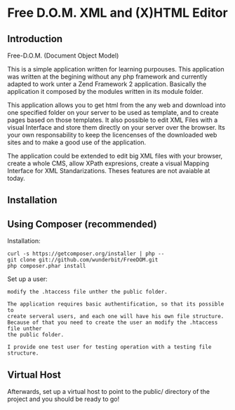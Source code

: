 Free D.O.M. XML and (X)HTML Editor
==================================

Introduction
------------
Free-D.O.M. (Document Object Model)

This is a simple application written for learning purpouses.
This application was written at the begining without any php framework and
currently adapted to work unter a Zend Framework 2 application. Basically the 
application it composed by the modules written in its module folder.

This application allows you to get html from the any web and download into one
specified folder on your server to be used as template, and to create pages based on those templates.
It also possible to edit XML Files with a visual Interface and store them directly 
on your server over the browser. Its your own responsability to keep the licencenses of the downloaded 
web sites and to make a good use of the application. 

The application could be extended to edit big XML files with your browser,
create a whole CMS, allow XPath expresions, create a visual Mapping Interface
for XML Standarizations. Theses features are not avaiable at today.

Installation
------------

Using Composer (recommended)
----------------------------
Installation:

    curl -s https://getcomposer.org/installer | php --
    git clone git://github.com/wunderbit/FreeDOM.git
    php composer.phar install
   
Set up a user:

    modify the .htaccess file unther the public folder.

    The application requires basic authentification, so that its possible to
    create serveral users, and each one will have his own file structure.
    Because of that you need to create the user an modify the .htaccess file unther 
    the public folder.

    I provide one test user for testing operation with a testing file structure.

Virtual Host
------------
Afterwards, set up a virtual host to point to the public/ directory of the
project and you should be ready to go!
